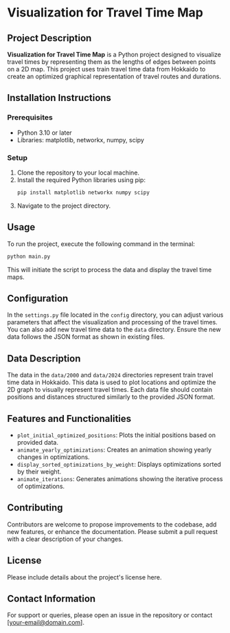 
# Visualization for Travel Time Map

## Project Description
**Visualization for Travel Time Map** is a Python project designed to visualize travel times by representing them as the lengths of edges between points on a 2D map. This project uses train travel time data from Hokkaido to create an optimized graphical representation of travel routes and durations.

## Installation Instructions
### Prerequisites
- Python 3.10 or later
- Libraries: matplotlib, networkx, numpy, scipy

### Setup
1. Clone the repository to your local machine.
2. Install the required Python libraries using pip:
   ```bash
   pip install matplotlib networkx numpy scipy
   ```
3. Navigate to the project directory.

## Usage
To run the project, execute the following command in the terminal:
```bash
python main.py
```
This will initiate the script to process the data and display the travel time maps.

## Configuration
In the `settings.py` file located in the `config` directory, you can adjust various parameters that affect the visualization and processing of the travel times. You can also add new travel time data to the `data` directory. Ensure the new data follows the JSON format as shown in existing files.

## Data Description
The data in the `data/2000` and `data/2024` directories represent train travel time data in Hokkaido. This data is used to plot locations and optimize the 2D graph to visually represent travel times. Each data file should contain positions and distances structured similarly to the provided JSON format.

## Features and Functionalities
- `plot_initial_optimized_positions`: Plots the initial positions based on provided data.
- `animate_yearly_optimizations`: Creates an animation showing yearly changes in optimizations.
- `display_sorted_optimizations_by_weight`: Displays optimizations sorted by their weight.
- `animate_iterations`: Generates animations showing the iterative process of optimizations.

## Contributing
Contributors are welcome to propose improvements to the codebase, add new features, or enhance the documentation. Please submit a pull request with a clear description of your changes.

## License
Please include details about the project's license here.

## Contact Information
For support or queries, please open an issue in the repository or contact [your-email@domain.com].
